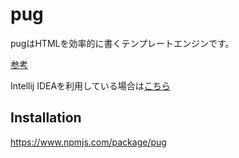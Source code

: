 # pug
pugはHTMLを効率的に書くテンプレートエンジンです。

[参考](https://tech.qookie.jp/posts/info-pug-feature/)


Intellij IDEAを利用している場合は[こちら](https://pleiades.io/help/idea/jade.html)

## Installation
https://www.npmjs.com/package/pug
